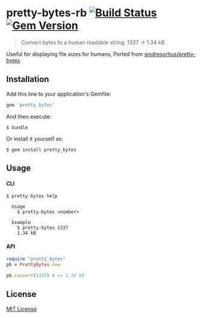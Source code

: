 # pretty-bytes-rb [![Build Status](https://travis-ci.org/gmontalvoriv/pretty-bytes-rb.svg)](https://travis-ci.org/gmontalvoriv/pretty-bytes-rb) [![Gem Version](https://badge.fury.io/rb/pretty_bytes.svg)](https://badge.fury.io/rb/pretty_bytes)

> Convert bytes to a human readable string: 1337 → 1.34 kB

Useful for displaying file sizes for humans, Ported from [sindresorhus/pretty-bytes](https://github.com/sindresorhus/pretty-bytes)


## Installation

Add this line to your application's Gemfile:

```ruby
gem 'pretty_bytes'
```

And then execute:

    $ bundle

Or install it yourself as:

    $ gem install pretty_bytes

## Usage

#### CLI

```
$ pretty-bytes help

  Usage
    $ pretty-bytes <number>

  Example
    $ pretty-bytes 1337
    1.34 kB
```

#### API

```ruby
require "pretty_bytes"
pb = PrettyBytes.new

pb.convert(1337) # => 1.34 kB
```

## License

[MIT License](http://opensource.org/licenses/MIT)